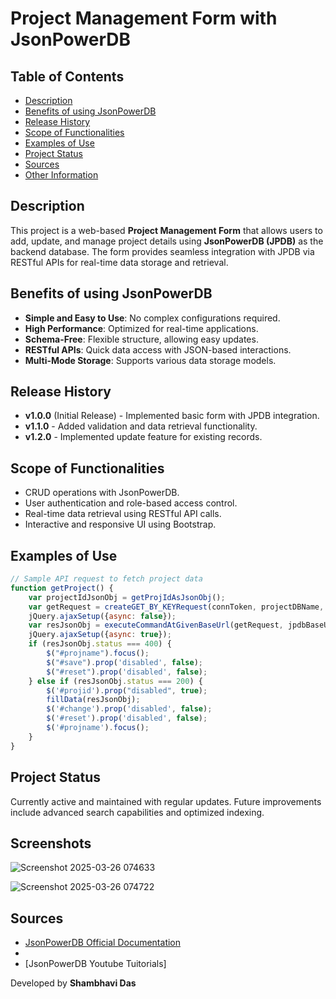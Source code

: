 # Project Management Form with JsonPowerDB

## Table of Contents
- [Description](#description)
- [Benefits of using JsonPowerDB](#benefits-of-using-jsonpowerdb)
- [Release History](#release-history)
- [Scope of Functionalities](#scope-of-functionalities)
- [Examples of Use](#examples-of-use)
- [Project Status](#project-status)
- [Sources](#sources)
- [Other Information](#other-information)

## Description
This project is a web-based **Project Management Form** that allows users to add, update, and manage project details using **JsonPowerDB (JPDB)** as the backend database. The form provides seamless integration with JPDB via RESTful APIs for real-time data storage and retrieval.

## Benefits of using JsonPowerDB
- **Simple and Easy to Use**: No complex configurations required.
- **High Performance**: Optimized for real-time applications.
- **Schema-Free**: Flexible structure, allowing easy updates.
- **RESTful APIs**: Quick data access with JSON-based interactions.
- **Multi-Mode Storage**: Supports various data storage models.

## Release History
- **v1.0.0** (Initial Release) - Implemented basic form with JPDB integration.
- **v1.1.0** - Added validation and data retrieval functionality.
- **v1.2.0** - Implemented update feature for existing records.

## Scope of Functionalities
- CRUD operations with JsonPowerDB.
- User authentication and role-based access control.
- Real-time data retrieval using RESTful API calls.
- Interactive and responsive UI using Bootstrap.

## Examples of Use
```javascript
// Sample API request to fetch project data
function getProject() {
    var projectIdJsonObj = getProjIdAsJsonObj();
    var getRequest = createGET_BY_KEYRequest(connToken, projectDBName, projectRelationName, projectIdJsonObj);
    jQuery.ajaxSetup({async: false});
    var resJsonObj = executeCommandAtGivenBaseUrl(getRequest, jpdbBaseURL, jpdbIRL);
    jQuery.ajaxSetup({async: true});
    if (resJsonObj.status === 400) {
        $("#projname").focus();
        $("#save").prop('disabled', false);
        $("#reset").prop('disabled', false);
    } else if (resJsonObj.status === 200) {
        $('#projid').prop("disabled", true);
        fillData(resJsonObj);
        $('#change').prop('disabled', false);
        $('#reset').prop('disabled', false);
        $('#projname').focus();
    }
}
```

## Project Status
Currently active and maintained with regular updates. Future improvements include advanced search capabilities and optimized indexing.

## Screenshots

![Screenshot 2025-03-26 074633](https://github.com/user-attachments/assets/632f693f-4da9-4684-ab4c-b1e3b010ea8a)

![Screenshot 2025-03-26 074722](https://github.com/user-attachments/assets/6f9e86e0-3362-4940-8a48-1dbbe8264cf9)

## Sources 
- [JsonPowerDB Official Documentation](https://login2explore.com/jpdb/docs.html)
- 
- [JsonPowerDB Youtube Tuitorials]

Developed by **Shambhavi Das**

